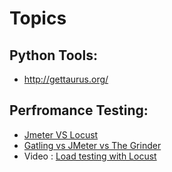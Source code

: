 # Topics

## Python Tools:
- http://gettaurus.org/

## Perfromance Testing:
- [Jmeter VS Locust](https://blazemeter.com/blog/jmeter-vs-locust-which-one-should-you-choose/)
- [Gatling vs JMeter vs The Grinder](https://www.baeldung.com/gatling-jmeter-grinder-comparison)
- Video : [Load testing with Locust](https://www.youtube.com/watch?v=XjSEgiFDARw)
